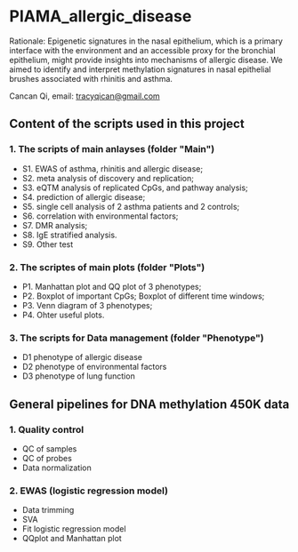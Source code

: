 # PIAMA_allergic_disease
Rationale: Epigenetic signatures in the nasal epithelium, which is a primary
interface with the environment and an accessible proxy for the bronchial
epithelium, might provide insights into mechanisms of allergic disease. We aimed
to identify and interpret methylation signatures in nasal epithelial brushes
associated with rhinitis and asthma.

Cancan Qi, email: tracyqican@gmail.com

## Content of the scripts used in this project

### 1. The scripts of main anlayses (folder "Main")
* S1. EWAS of asthma, rhinitis and allergic disease;
* S2. meta analysis of discovery and replication;
* S3. eQTM analysis of replicated CpGs, and pathway analysis;
* S4. prediction of allergic disease;
* S5. single cell analysis of 2 asthma patients and 2 controls;
* S6. correlation with environmental factors;
* S7. DMR analysis;
* S8. IgE stratified analysis.
* S9. Other test

### 2. The scriptes of main plots (folder "Plots")
* P1. Manhattan plot and QQ plot of 3 phenotypes;
* P2. Boxplot of important CpGs; Boxplot of different time windows;
* P3. Venn diagram of 3 phenotypes;
* P4. Ohter useful plots.

### 3. The scripts for Data management (folder "Phenotype")
* D1 phenotype of allergic disease
* D2 phenotype of environmental factors
* D3 phenotype of lung function


## General pipelines for DNA methylation 450K data

### 1. Quality control
* QC of samples
* QC of probes
* Data normalization

### 2. EWAS (logistic regression model)
* Data trimming
* SVA
* Fit logistic regression model
* QQplot and Manhattan plot



